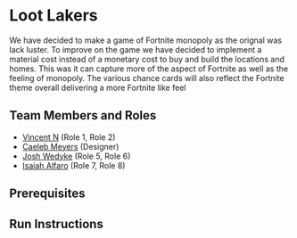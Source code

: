 # Loot Lakers

We have decided to make a game of Fortnite monopoly as the orignal was lack luster. To improve on the game we have decided to implement a material cost instead of a monetary cost to buy and build the locations and homes. This was it can capture more of the aspect of Fortnite as well as the feeling of monopoly. The various chance cards will also reflect the Fortnite theme overall delivering a more Fortnite like feel

## Team Members and Roles

* [Vincent N](https://github.com/Vincent-Nittolo/CIS350-HW2-Nittolo/tree/main) (Role 1, Role 2)
* [Caeleb Meyers](https://github.com/C-Stryke/CIS350-HW2-Meyers) (Designer)
* [Josh Wedyke](https://github.com/wedykej/CIS350-HW2-Wedyke) (Role 5, Role 6)
* [Isaiah Alfaro](https://github.com/axvro/CIS350-HW2-Alfaro) (Role 7, Role 8)

## Prerequisites

## Run Instructions
